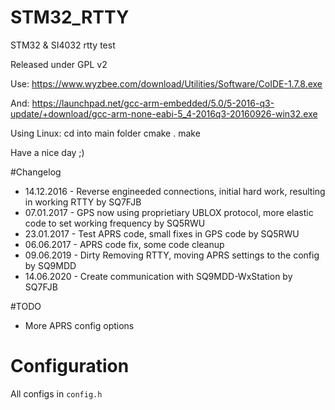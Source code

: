 # STM32_RTTY
STM32 &amp; SI4032 rtty test

Released under GPL v2

Use:
https://www.wyzbee.com/download/Utilities/Software/CoIDE-1.7.8.exe

And:
https://launchpad.net/gcc-arm-embedded/5.0/5-2016-q3-update/+download/gcc-arm-none-eabi-5_4-2016q3-20160926-win32.exe

Using Linux:
cd into main folder
cmake .
make

Have a nice day ;)

#Changelog
 * 14.12.2016 - Reverse engineeded connections, initial hard work, resulting in working RTTY by SQ7FJB
 * 07.01.2017 - GPS now using proprietiary UBLOX protocol, more elastic code to set working frequency by SQ5RWU
 * 23.01.2017 - Test APRS code, small fixes in GPS code by SQ5RWU
 * 06.06.2017 - APRS code fix, some code cleanup
 * 09.06.2019 - Dirty Removing RTTY, moving APRS settings to the config by SQ9MDD
 * 14.06.2020 - Create communication with SQ9MDD-WxStation  by SQ7FJB

#TODO
 * More APRS config options

# Configuration
All configs in ```config.h```
